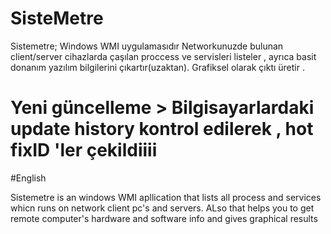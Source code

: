 # SisteMetre 
Sistemetre; Windows WMI uygulamasıdır Networkunuzde bulunan client/server cihazlarda çaşılan proccess ve servisleri listeler , ayrıca basit donanım yazılım bilgilerini çıkartır(uzaktan). Grafiksel olarak çıktı üretir .
# Yeni güncelleme > Bilgisayarlardaki update history kontrol edilerek , hot fixID 'ler çekildiiii


#English 

Sistemetre is an windows WMI apllication that lists all process and services whicn runs on network client pc's and servers. 
ALso that helps you to get remote computer's hardware and software info and gives graphical results 
